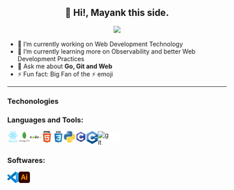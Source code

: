 <h2 align="center">👋 Hi!, Mayank this side.</h2>
<p align="center">
 <a href="https://www.linkedin.com/in/mokkapps"><img src="https://img.shields.io/badge/linkedin-%230077B5.svg?&style=for-the-badge&logo=linkedin&logoColor=white" height=25></a> 
</p>


- 🔭 I’m currently working on Web Development Technology
- 🌱 I’m currently learning more on Observability and better Web Development Practices
- 💬 Ask me about **Go, Git and Web**
- ⚡ Fun fact: Big Fan of the :zap: emoji

-------

### Techonologies
### Languages and Tools:

<a href="https://www.w3.org/html/" target="_blank"><img align="left" alt="HTML5" width="26px" src="https://github.com/devicons/devicon/blob/master/icons/react/react-original-wordmark.svg" /></a>
<a href="https://www.w3.org/html/" target="_blank"><img align="left" alt="HTML5" width="26px" src="https://github.com/devicons/devicon/blob/master/icons/mongodb/mongodb-original-wordmark.svg" /></a>
<a href="https://www.w3.org/html/" target="_blank"><img align="left" alt="HTML5" width="26px" src="https://github.com/devicons/devicon/blob/master/icons/nodejs/nodejs-original-wordmark.svg" /></a>
<a href="https://www.w3.org/html/" target="_blank"><img align="left" alt="HTML5" width="26px" src="https://raw.githubusercontent.com/github/explore/80688e429a7d4ef2fca1e82350fe8e3517d3494d/topics/html/html.png" /></a>
<a href="https://www.w3schools.com/css/" target="_blank"><img align="left" alt="CSS3" width="26px" src="https://raw.githubusercontent.com/github/explore/80688e429a7d4ef2fca1e82350fe8e3517d3494d/topics/css/css.png" /></a>
<a href="https://www.python.org" target="_blank"> <img align="left" alt="Python" width="26px" src="https://github.com/Aakarsh-B/trying-repos/blob/master/python-5.svg?raw=true"/> </a>
<a href="https://www.cprogramming.com/" target="_blank"> <img align="left" alt="C" width="26px" src="https://github.com/Aakarsh-B/trying-repos/blob/master/c-programming.png"/> </a>
<a href="https://www.w3schools.com/cpp/" target="_blank"> <img align="left" alt="C++" width="26px" src="https://github.com/Aakarsh-B/trying-repos/blob/master/c++.png"/> </a>
<a href="https://git-scm.com/" target="_blank"> <img align="left" alt="git" width="26px" src="https://www.vectorlogo.zone/logos/git-scm/git-scm-icon.svg"/> </a>
<img align="left" alt="GitHub" width="26px" src="https://github.com/Aakarsh-B/trying-repos/blob/master/github.svg" />
<br />
<br />
### Softwares:

<img align="left" alt="Visual Studio Code" width="26px" src="https://raw.githubusercontent.com/github/explore/80688e429a7d4ef2fca1e82350fe8e3517d3494d/topics/visual-studio-code/visual-studio-code.png" />
<a href="https://www.adobe.com/in/products/illustrator.html" target="_blank"> <img align="left" alt="Illustrator" width="26px" src="https://github.com/Aakarsh-B/trying-repos/blob/master/illustrator.png?raw=true"/> </a> 


